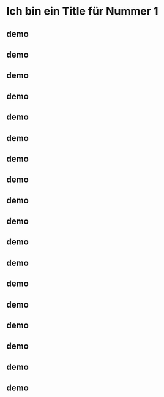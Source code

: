 # Ich bin ein Title für Nummer 1

## demo

## demo

## demo

## demo

## demo

## demo

## demo

## demo

## demo

## demo

## demo

## demo

## demo

## demo

## demo

## demo

## demo

## demo
